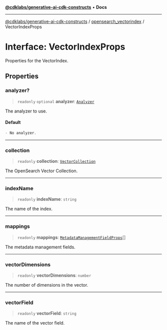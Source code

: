 [**@cdklabs/generative-ai-cdk-constructs**](../../../README.md) • **Docs**

***

[@cdklabs/generative-ai-cdk-constructs](../../../README.md) / [opensearch\_vectorindex](../README.md) / VectorIndexProps

# Interface: VectorIndexProps

Properties for the VectorIndex.

## Properties

### analyzer?

> `readonly` `optional` **analyzer**: [`Analyzer`](Analyzer.md)

The analyzer to use.

#### Default

```ts
- No analyzer.
```

***

### collection

> `readonly` **collection**: [`VectorCollection`](../../opensearchserverless/classes/VectorCollection.md)

The OpenSearch Vector Collection.

***

### indexName

> `readonly` **indexName**: `string`

The name of the index.

***

### mappings

> `readonly` **mappings**: [`MetadataManagementFieldProps`](MetadataManagementFieldProps.md)[]

The metadata management fields.

***

### vectorDimensions

> `readonly` **vectorDimensions**: `number`

The number of dimensions in the vector.

***

### vectorField

> `readonly` **vectorField**: `string`

The name of the vector field.
